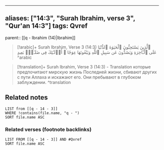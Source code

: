 
---
aliases: ["14:3", "Surah Ibrahim, verse 3", "Qur'an 14:3"]
tags: Qvref
---

parent:: [[q - Ibrahim (14)|Ibrahim]]

> [!arabic]+ Surah Ibrahim, Verse 3 (14:3)
> <span class="quran-arabic">ٱلَّذِينَ يَسْتَحِبُّونَ ٱلْحَيَوٰةَ ٱلدُّنْيَا عَلَى ٱلْـَٔاخِرَةِ وَيَصُدُّونَ عَن سَبِيلِ ٱللَّهِ وَيَبْغُونَهَا عِوَجًا ۚ أُو۟لَـٰٓئِكَ فِى ضَلَـٰلٍۭ بَعِيدٍ</span>
^arabic

> [!translation]+ Surah Ibrahim, Verse 3 (14:3) - Translation
> которые предпочитают мирскую жизнь Последней жизни, сбивают других с пути Аллаха и искажают его. Они пребывают в глубоком заблуждении.
^translation



## Related notes
```dataview
LIST from [[q - 14 - 3]]
WHERE !contains(file.name, "q - ")
SORT file.name ASC
```

### Related verses (footnote backlinks)
```dataview
LIST FROM [[q - 14 - 3]] AND #Qvref
SORT file.name ASC
```

